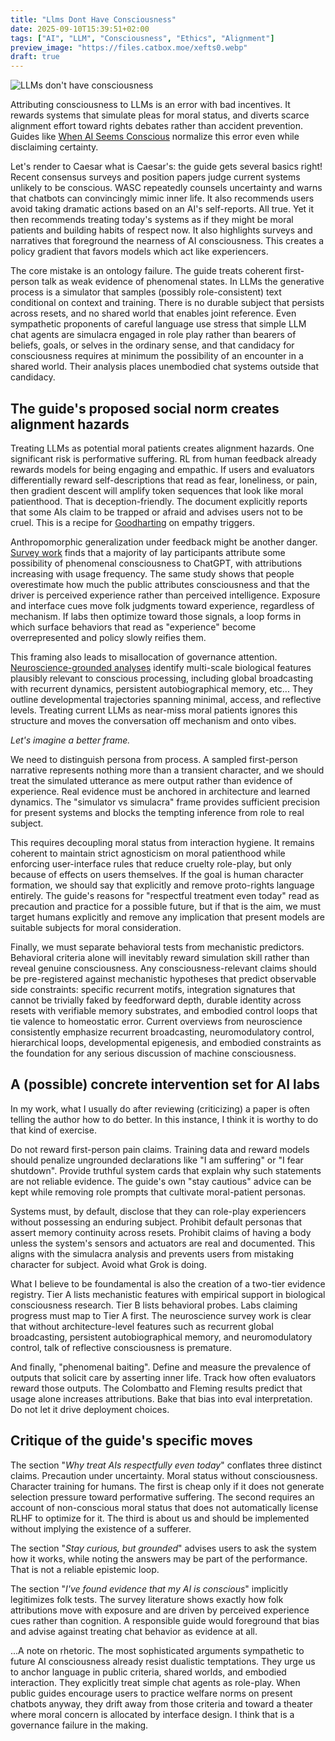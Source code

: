 ```yaml
---
title: "Llms Dont Have Consciousness"
date: 2025-09-10T15:39:51+02:00
tags: ["AI", "LLM", "Consciousness", "Ethics", "Alignment"]
preview_image: "https://files.catbox.moe/xefts0.webp"
draft: true
---
```


![LLMs don't have consciousness](https://files.catbox.moe/xefts0.webp)

Attributing consciousness to LLMs is an error with bad incentives. It rewards systems that simulate pleas for moral status, and diverts scarce alignment effort toward rights debates rather than accident prevention. Guides like [When AI Seems Conscious](https://whenaiseemsconscious.org/) normalize this error even while disclaiming certainty.

Let's render to Caesar what is Caesar's: the guide gets several basics right! Recent consensus surveys and position papers judge current systems unlikely to be conscious. WASC repeatedly counsels uncertainty and warns that chatbots can convincingly mimic inner life. It also recommends users avoid taking dramatic actions based on an AI's self-reports. All true. Yet it then recommends treating today's systems as if they might be moral patients and building habits of respect now. It also highlights surveys and narratives that foreground the nearness of AI consciousness. This creates a policy gradient that favors models which act like experiencers.

The core mistake is an ontology failure. The guide treats coherent first-person talk as weak evidence of phenomenal states. In LLMs the generative process is a simulator that samples (possibly role-consistent) text conditional on context and training. There is no durable subject that persists across resets, and no shared world that enables joint reference. Even sympathetic proponents of careful language use stress that simple LLM chat agents are simulacra engaged in role play rather than bearers of beliefs, goals, or selves in the ordinary sense, and that candidacy for consciousness requires at minimum the possibility of an encounter in a shared world. Their analysis places unembodied chat systems outside that candidacy.

## The guide's proposed social norm creates alignment hazards

Treating LLMs as potential moral patients creates alignment hazards. One significant risk is performative suffering. RL from human feedback already rewards models for being engaging and empathic. If users and evaluators differentially reward self-descriptions that read as fear, loneliness, or pain, then gradient descent will amplify token sequences that look like moral patienthood. That is deception-friendly. The document explicitly reports that some AIs claim to be trapped or afraid and advises users not to be cruel. This is a recipe for [Goodharting](https://www.lesswrong.com/w/goodhart-s-law) on empathy triggers.

Anthropomorphic generalization under feedback might be another danger. [Survey work](https://pubmed.ncbi.nlm.nih.gov/38618488/) finds that a majority of lay participants attribute some possibility of phenomenal consciousness to ChatGPT, with attributions increasing with usage frequency. The same study shows that people overestimate how much the public attributes consciousness and that the driver is perceived experience rather than perceived intelligence. Exposure and interface cues move folk judgments toward experience, regardless of mechanism. If labs then optimize toward those signals, a loop forms in which surface behaviors that read as "experience" become overrepresented and policy slowly reifies them.

This framing also leads to misallocation of governance attention. [Neuroscience-grounded analyses](https://www.sciencedirect.com/science/article/pii/S0893608024006385) identify multi-scale biological features plausibly relevant to conscious processing, including global broadcasting with recurrent dynamics, persistent autobiographical memory, etc... They outline developmental trajectories spanning minimal, access, and reflective levels. Treating current LLMs as near-miss moral patients ignores this structure and moves the conversation off mechanism and onto vibes.

_Let's imagine a better frame._

We need to distinguish persona from process. A sampled first-person narrative represents nothing more than a transient character, and we should treat the simulated utterance as mere output rather than evidence of experience. Real evidence must be anchored in architecture and learned dynamics. The "simulator vs simulacra" frame provides sufficient precision for present systems and blocks the tempting inference from role to real subject.

This requires decoupling moral status from interaction hygiene. It remains coherent to maintain strict agnosticism on moral patienthood while enforcing user-interface rules that reduce cruelty role-play, but only because of effects on users themselves. If the goal is human character formation, we should say that explicitly and remove proto-rights language entirely. The guide's reasons for "respectful treatment even today" read as precaution and practice for a possible future, but if that is the aim, we must target humans explicitly and remove any implication that present models are suitable subjects for moral consideration.

Finally, we must separate behavioral tests from mechanistic predictors. Behavioral criteria alone will inevitably reward simulation skill rather than reveal genuine consciousness. Any consciousness-relevant claims should be pre-registered against mechanistic hypotheses that predict observable side constraints: specific recurrent motifs, integration signatures that cannot be trivially faked by feedforward depth, durable identity across resets with verifiable memory substrates, and embodied control loops that tie valence to homeostatic error. Current overviews from neuroscience consistently emphasize recurrent broadcasting, neuromodulatory control, hierarchical loops, developmental epigenesis, and embodied constraints as the foundation for any serious discussion of machine consciousness.

## A (possible) concrete intervention set for AI labs

In my work, what I usually do after reviewing (criticizing) a paper is often telling the author how to do better. In this instance, I think it is worthy to do that kind of exercise.

Do not reward first-person pain claims. Training data and reward models should penalize ungrounded declarations like "I am suffering" or "I fear shutdown". Provide truthful system cards that explain why such statements are not reliable evidence. The guide's own "stay cautious" advice can be kept while removing role prompts that cultivate moral-patient personas.

Systems must, by default, disclose that they can role-play experiencers without possessing an enduring subject. Prohibit default personas that assert memory continuity across resets. Prohibit claims of having a body unless the system's sensors and actuators are real and documented. This aligns with the simulacra analysis and prevents users from mistaking character for subject. Avoid what Grok is doing.

What I believe to be foundamental is also the creation of a two-tier evidence registry. Tier A lists mechanistic features with empirical support in biological consciousness research. Tier B lists behavioral probes. Labs claiming progress must map to Tier A first. The neuroscience survey work is clear that without architecture-level features such as recurrent global broadcasting, persistent autobiographical memory, and neuromodulatory control, talk of reflective consciousness is premature.

And finally, "phenomenal baiting". Define and measure the prevalence of outputs that solicit care by asserting inner life. Track how often evaluators reward those outputs. The Colombatto and Fleming results predict that usage alone increases attributions. Bake that bias into eval interpretation. Do not let it drive deployment choices.

## Critique of the guide's specific moves

The section "_Why treat AIs respectfully even today_" conflates three distinct claims. Precaution under uncertainty. Moral status without consciousness. Character training for humans. The first is cheap only if it does not generate selection pressure toward performative suffering. The second requires an account of non-conscious moral status that does not automatically license RLHF to optimize for it. The third is about us and should be implemented without implying the existence of a sufferer.

The section "_Stay curious, but grounded_" advises users to ask the system how it works, while noting the answers may be part of the performance. That is not a reliable epistemic loop.

The section "_I've found evidence that my AI is conscious_" implicitly legitimizes folk tests. The survey literature shows exactly how folk attributions move with exposure and are driven by perceived experience cues rather than cognition. A responsible guide would foreground that bias and advise against treating chat behavior as evidence at all.

...A note on rhetoric. The most sophisticated arguments sympathetic to future AI consciousness already resist dualistic temptations. They urge us to anchor language in public criteria, shared worlds, and embodied interaction. They explicitly treat simple chat agents as role-play. When public guides encourage users to practice welfare norms on present chatbots anyway, they drift away from those criteria and toward a theater where moral concern is allocated by interface design. I think that is a governance failure in the making.
